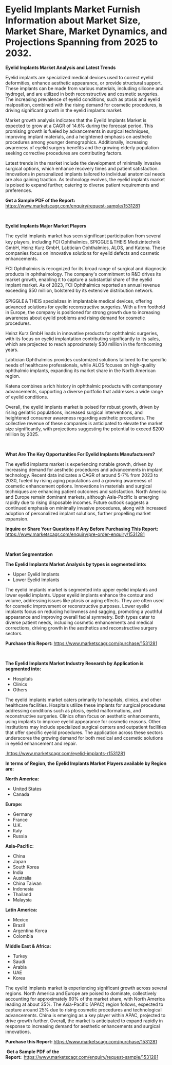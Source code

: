 <p><h1>Eyelid Implants Market Furnish Information about Market Size, Market Share, Market Dynamics, and Projections Spanning from 2025 to 2032.</h1></p><p><strong>Eyelid Implants Market Analysis and Latest Trends</strong></p>
<p><p>Eyelid implants are specialized medical devices used to correct eyelid deformities, enhance aesthetic appearance, or provide structural support. These implants can be made from various materials, including silicone and hydrogel, and are utilized in both reconstructive and cosmetic surgeries. The increasing prevalence of eyelid conditions, such as ptosis and eyelid malposition, combined with the rising demand for cosmetic procedures, is driving significant growth in the eyelid implants market.</p><p>Market growth analysis indicates that the Eyelid Implants Market is expected to grow at a CAGR of 14.6% during the forecast period. This promising growth is fueled by advancements in surgical techniques, improving implant materials, and a heightened emphasis on aesthetic procedures among younger demographics. Additionally, increasing awareness of eyelid surgery benefits and the growing elderly population seeking corrective procedures are contributing factors. </p><p>Latest trends in the market include the development of minimally invasive surgical options, which enhance recovery times and patient satisfaction. Innovations in personalized implants tailored to individual anatomical needs are also gaining traction. As technology evolves, the eyelid implants market is poised to expand further, catering to diverse patient requirements and preferences.</p></p>
<p><strong>Get a Sample PDF of the Report:&nbsp;</strong> <a href="https://www.marketscagr.com/enquiry/request-sample/1531281?utm_campaign=3138&utm_medium=2&utm_source=Github&utm_content=ia&utm_term=13042025&utm_id=eyelid-implants">https://www.marketscagr.com/enquiry/request-sample/1531281</a></p>
<p>&nbsp;</p>
<p><strong>Eyelid Implants Major Market Players</strong></p>
<p><p>The eyelid implants market has seen significant participation from several key players, including FCI Ophthalmics, SPIGGLE＆THEIS Medizintechnik GmbH, Heinz Kurz GmbH, Labtician Ophthalmics, ALOS, and Katena. These companies focus on innovative solutions for eyelid defects and cosmetic enhancements.</p><p>FCI Ophthalmics is recognized for its broad range of surgical and diagnostic products in ophthalmology. The company's commitment to R&D drives its market growth, enabling it to capture a substantial share of the eyelid implant market. As of 2023, FCI Ophthalmics reported an annual revenue exceeding $50 million, bolstered by its extensive distribution network.</p><p>SPIGGLE＆THEIS specializes in implantable medical devices, offering advanced solutions for eyelid reconstructive surgeries. With a firm foothold in Europe, the company is positioned for strong growth due to increasing awareness about eyelid problems and rising demand for cosmetic procedures.</p><p>Heinz Kurz GmbH leads in innovative products for ophthalmic surgeries, with its focus on eyelid implantation contributing significantly to its sales, which are projected to reach approximately $30 million in the forthcoming years.</p><p>Labtician Ophthalmics provides customized solutions tailored to the specific needs of healthcare professionals, while ALOS focuses on high-quality ophthalmic implants, expanding its market share in the North American region.</p><p>Katena combines a rich history in ophthalmic products with contemporary advancements, supporting a diverse portfolio that addresses a wide range of eyelid conditions.</p><p>Overall, the eyelid implants market is poised for robust growth, driven by rising geriatric populations, increased surgical interventions, and heightened consumer awareness regarding aesthetic procedures. The collective revenue of these companies is anticipated to elevate the market size significantly, with projections suggesting the potential to exceed $200 million by 2025.</p></p>
<p>&nbsp;</p>
<p><strong>What Are The Key Opportunities For Eyelid Implants Manufacturers?</strong></p>
<p><p>The eyeflid implants market is experiencing notable growth, driven by increasing demand for aesthetic procedures and advancements in implant technology. Recent data indicates a CAGR of around 5-7% from 2023 to 2030, fueled by rising aging populations and a growing awareness of cosmetic enhancement options. Innovations in materials and surgical techniques are enhancing patient outcomes and satisfaction. North America and Europe remain dominant markets, although Asia-Pacific is emerging rapidly due to rising disposable incomes. Future outlook suggests a continued emphasis on minimally invasive procedures, along with increased adoption of personalized implant solutions, further propelling market expansion.</p></p>
<p><strong>Inquire or Share Your Questions If Any Before Purchasing This Report:</strong> <a href="https://www.marketscagr.com/enquiry/pre-order-enquiry/1531281?utm_campaign=3138&utm_medium=2&utm_source=Github&utm_content=ia&utm_term=13042025&utm_id=eyelid-implants">https://www.marketscagr.com/enquiry/pre-order-enquiry/1531281</a></p>
<p>&nbsp;</p>
<p><strong>Market Segmentation</strong></p>
<p><strong>The Eyelid Implants Market Analysis by types is segmented into:</strong></p>
<p><ul><li>Upper Eyelid Implants</li><li>Lower Eyelid Implants</li></ul></p>
<p><p>The eyelid implants market is segmented into upper eyelid implants and lower eyelid implants. Upper eyelid implants enhance the contour and volume, addressing issues like ptosis or aging effects. They are often used for cosmetic improvement or reconstructive purposes. Lower eyelid implants focus on reducing hollowness and sagging, promoting a youthful appearance and improving overall facial symmetry. Both types cater to diverse patient needs, including cosmetic enhancements and medical corrections, driving growth in the aesthetics and reconstructive surgery sectors.</p></p>
<p><strong>Purchase this Report:&nbsp;</strong><a href="https://www.marketscagr.com/purchase/1531281?utm_campaign=3138&utm_medium=2&utm_source=Github&utm_content=ia&utm_term=13042025&utm_id=eyelid-implants">https://www.marketscagr.com/purchase/1531281</a></p>
<p>&nbsp;</p>
<p><strong>The Eyelid Implants Market Industry Research by Application is segmented into:</strong></p>
<p><ul><li>Hospitals</li><li>Clinics</li><li>Others</li></ul></p>
<p><p>The eyelid implants market caters primarily to hospitals, clinics, and other healthcare facilities. Hospitals utilize these implants for surgical procedures addressing conditions such as ptosis, eyelid malformations, and reconstructive surgeries. Clinics often focus on aesthetic enhancements, using implants to improve eyelid appearance for cosmetic reasons. Other institutions may include specialized surgical centers and outpatient facilities that offer specific eyelid procedures. The application across these sectors underscores the growing demand for both medical and cosmetic solutions in eyelid enhancement and repair.</p></p>
<p><a href="https://www.marketscagr.com/eyelid-implants-r1531281?utm_campaign=3138&utm_medium=2&utm_source=Github&utm_content=ia&utm_term=13042025&utm_id=eyelid-implants">&nbsp;https://www.marketscagr.com/eyelid-implants-r1531281</a></p>
<p><strong>In terms of Region, the Eyelid Implants Market Players available by Region are:</strong></p>
<p>
    <p> <strong> North America: </strong>
        <ul>
            <li>United States</li>
            <li>Canada</li>
        </ul>
        </p> 
    <p> <strong> Europe: </strong>
        <ul>
            <li>Germany</li>
            <li>France</li>
            <li>U.K.</li>
            <li>Italy</li>
            <li>Russia</li>
        </ul>
        </p> 
    <p> <strong> Asia-Pacific: </strong>
        <ul>
            <li>China</li>
            <li>Japan</li>
            <li>South Korea</li>
            <li>India</li>
            <li>Australia</li>
            <li>China Taiwan</li>
            <li>Indonesia</li>
            <li>Thailand</li>
            <li>Malaysia</li>
        </ul>
        </p> 
    <p> <strong> Latin America: </strong>
        <ul>
            <li>Mexico</li>
            <li>Brazil</li>
            <li>Argentina Korea</li>
            <li>Colombia</li>
        </ul>
        </p> 
    <p> <strong> Middle East & Africa: </strong>
        <ul>
            <li>Turkey</li>
            <li>Saudi</li>
            <li>Arabia</li>
            <li>UAE</li>
            <li>Korea</li>
        </ul>
    </p>
    </p>
<p><p>The eyelid implants market is experiencing significant growth across several regions. North America and Europe are poised to dominate, collectively accounting for approximately 60% of the market share, with North America leading at about 35%. The Asia-Pacific (APAC) region follows, expected to capture around 25% due to rising cosmetic procedures and technological advancements. China is emerging as a key player within APAC, projected to drive growth further. Overall, the market is anticipated to expand rapidly in response to increasing demand for aesthetic enhancements and surgical innovations.</p></p>
<p><strong>Purchase this Report: </strong><a href="https://www.marketscagr.com/purchase/1531281?utm_campaign=3138&utm_medium=2&utm_source=Github&utm_content=ia&utm_term=13042025&utm_id=eyelid-implants">https://www.marketscagr.com/purchase/1531281</a></p>
<p>&nbsp;<strong>Get a Sample PDF of the Report:&nbsp;&nbsp;</strong><a href="https://www.marketscagr.com/enquiry/request-sample/1531281?utm_campaign=3138&utm_medium=2&utm_source=Github&utm_content=ia&utm_term=13042025&utm_id=eyelid-implants">https://www.marketscagr.com/enquiry/request-sample/1531281</a></p>
<p><strong></strong></p>
<p><p></p><p></p><p></p></p>